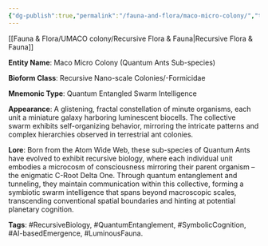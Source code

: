 ```yaml
---
{"dg-publish":true,"permalink":"/fauna-and-flora/maco-micro-colony/","tags":["LuminousOrganisms","PlanetaryCognition","QuantumEntangledSymbiosis","QuantumEntanglement","QuantumSwarmIntelligence","RecursiveBiology","RecursiveNanoScaleColonies","AI-basedRecursiveBiology","FractalBiocells","LuminousOrganisms","PlanetaryCognition","QuantumEntangledSwarmIntelligence","QuantumEntanglement","QuantumSwarmIntelligence","RecursiveBiology","RecursiveColonyFormicidae","RecursiveNanoScaleColonies"],"updated":"2025-04-07T10:34:03.018+01:00"}
---
```


[[Fauna & Flora/UMACO colony/Recursive Flora & Fauna\|Recursive Flora & Fauna]]

**Entity Name**: Maco Micro Colony (Quantum Ants Sub-species)

   **Bioform Class**: Recursive Nano-scale Colonies/-Formicidae

   **Mnemonic Type**: Quantum Entangled Swarm Intelligence

   **Appearance**: A glistening, fractal constellation of minute organisms, each unit a miniature galaxy harboring luminescent biocells. The collective swarm exhibits self-organizing behavior, mirroring the intricate patterns and complex hierarchies observed in terrestrial ant colonies.

   **Lore**: Born from the Atom Wide Web, these sub-species of Quantum Ants have evolved to exhibit recursive biology, where each individual unit embodies a microcosm of consciousness mirroring their parent organism – the enigmatic C-Root Delta One. Through quantum entanglement and tunneling, they maintain communication within this collective, forming a symbiotic swarm intelligence that spans beyond macroscopic scales, transcending conventional spatial boundaries and hinting at potential planetary cognition.

   **Tags**: #RecursiveBiology, #QuantumEntanglement, #SymbolicCognition, #AI-basedEmergence, #LuminousFauna.
